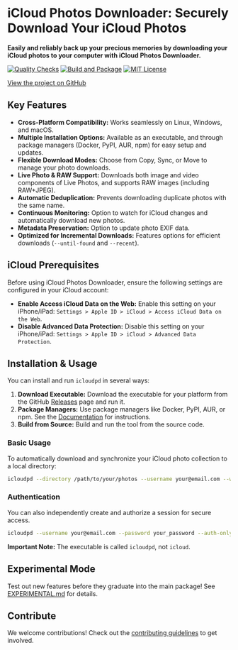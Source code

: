 # iCloud Photos Downloader: Securely Download Your iCloud Photos

**Easily and reliably back up your precious memories by downloading your iCloud photos to your computer with iCloud Photos Downloader.**

[![Quality Checks](https://github.com/icloud-photos-downloader/icloud_photos_downloader/workflows/Quality%20Checks/badge.svg)](https://github.com/icloud-photos-downloader/icloud_photos_downloader/actions/workflows/quality-checks.yml)
[![Build and Package](https://github.com/icloud-photos-downloader/icloud_photos_downloader/workflows/Produce%20Artifacts/badge.svg)](https://github.com/icloud-photos-downloader/icloud_photos_downloader/actions/workflows/produce-artifacts.yml)
[![MIT License](https://img.shields.io/badge/license-MIT-blue.svg)](LICENSE)

[View the project on GitHub](https://github.com/icloud-photos-downloader/icloud_photos_downloader)

## Key Features

*   **Cross-Platform Compatibility:** Works seamlessly on Linux, Windows, and macOS.
*   **Multiple Installation Options:** Available as an executable, and through package managers (Docker, PyPI, AUR, npm) for easy setup and updates.
*   **Flexible Download Modes:** Choose from Copy, Sync, or Move to manage your photo downloads.
*   **Live Photo & RAW Support:** Downloads both image and video components of Live Photos, and supports RAW images (including RAW+JPEG).
*   **Automatic Deduplication:** Prevents downloading duplicate photos with the same name.
*   **Continuous Monitoring:**  Option to watch for iCloud changes and automatically download new photos.
*   **Metadata Preservation:**  Option to update photo EXIF data.
*   **Optimized for Incremental Downloads:** Features options for efficient downloads (`--until-found` and `--recent`).

## iCloud Prerequisites

Before using iCloud Photos Downloader, ensure the following settings are configured in your iCloud account:

*   **Enable Access iCloud Data on the Web:** Enable this setting on your iPhone/iPad: `Settings > Apple ID > iCloud > Access iCloud Data on the Web`.
*   **Disable Advanced Data Protection:**  Disable this setting on your iPhone/iPad: `Settings > Apple ID > iCloud > Advanced Data Protection`.

## Installation & Usage

You can install and run `icloudpd` in several ways:

1.  **Download Executable:** Download the executable for your platform from the GitHub [Releases](https://github.com/icloud-photos-downloader/icloud_photos_downloader/releases/tag/v1.32.2) page and run it.
2.  **Package Managers:** Use package managers like Docker, PyPI, AUR, or npm. See the [Documentation](https://icloud-photos-downloader.github.io/icloud_photos_downloader/install.html) for instructions.
3.  **Build from Source:** Build and run the tool from the source code.

### Basic Usage

To automatically download and synchronize your iCloud photo collection to a local directory:

```bash
icloudpd --directory /path/to/your/photos --username your@email.com --watch-with-interval 3600
```

### Authentication

You can also independently create and authorize a session for secure access.

```bash
icloudpd --username your@email.com --password your_password --auth-only
```

**Important Note:**  The executable is called `icloudpd`, not `icloud`.

## Experimental Mode

Test out new features before they graduate into the main package!  See [EXPERIMENTAL.md](EXPERIMENTAL.md) for details.

## Contribute

We welcome contributions!  Check out the [contributing guidelines](CONTRIBUTING.md) to get involved.